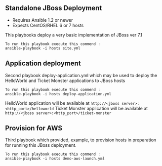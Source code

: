 ## Standalone JBoss Deployment

- Requires Ansible 1.2 or newer
- Expects CentOS/RHEL 6 or 7 hosts

This playbooks deploy a very basic implementation of JBoss ver 7.1 

    To run this playbook execute this commend :
    ansible-playbook -i hosts site.yml
    
## Application deployment

Second playbook deploy-application.yml which may be used to deploy the HelloWorld and Ticket Monster applications to JBoss hosts

    To run this playbook execute this commend :
    ansible-playbook -i hosts deploy-application.yml
    
HelloWorld application will be available at `http://<jboss server>:<http_port>/helloworld`
Ticket Monster application will be available at `http://<jboss server>:<http_port>/ticket-monster`

## Provision for AWS 

Third playbook which provided, example, to provision hosts in preparation for running this JBoss deployment.

    To run this playbook execute this commend :
    ansible-playbook -i hosts demo-aws-launch.yml

